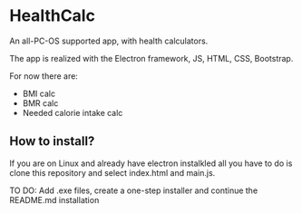 # HealthCalc
An all-PC-OS supported app, with health calculators.

The app is realized with the Electron framework, JS, HTML, CSS, Bootstrap. <br>

For now there are:
<ul> 
<li> BMI calc </li>
<li> BMR calc </li>
<li> Needed calorie intake calc </li>
</ul>

## How to install?

If you are on Linux and already have electron instalkled all you have to do is clone this repository and select index.html and main.js.

TO DO: Add .exe files, create a one-step installer and continue the README.md installation 
